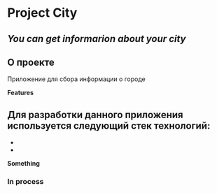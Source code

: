 # Project City

## _You can get informarion about your city_

## О проекте

Приложение для сбора информации о городе

**Features**

Для разработки данного приложения используется следующий стек технологий:
- 
-
-  

**Something**


### In process
